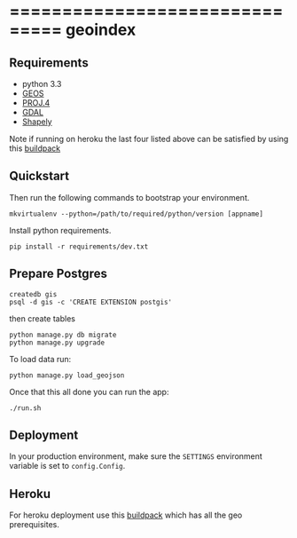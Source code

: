 ===============================
geoindex
===============================

Requirements
-----------
- python 3.3
- [GEOS](http://trac.osgeo.org/geos/)
- [PROJ.4](http://trac.osgeo.org/proj/)
- [GDAL](http://trac.osgeo.org/gdal/)
- [Shapely](http://toblerity.org/shapely/)

Note if running on heroku the last four listed above can be satisfied by using this [buildpack](https://github.com/codeforamerica/heroku-buildpack-pygeo)

Quickstart
----------

Then run the following commands to bootstrap your environment.

```
mkvirtualenv --python=/path/to/required/python/version [appname]
```

Install python requirements.
```
pip install -r requirements/dev.txt
```

Prepare Postgres
----------------

```
createdb gis
psql -d gis -c 'CREATE EXTENSION postgis'
```

then create tables

```
python manage.py db migrate
python manage.py upgrade
```

To load data run:

```
python manage.py load_geojson
```

Once that this all done you can run the app:

```
./run.sh
```

Deployment
----------

In your production environment, make sure the ``SETTINGS`` environment variable is set to ``config.Config``.

Heroku
------
For heroku deployment use this [buildpack](https://github.com/codeforamerica/heroku-buildpack-pygeo) which has all the geo prerequisites.

